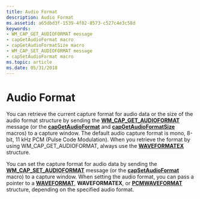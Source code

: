 ```yaml
---
title: Audio Format
description: Audio Format
ms.assetid: a65dbd3f-1539-4f02-8573-c527c4e3c58d
keywords:
- WM_CAP_GET_AUDIOFORMAT message
- capGetAudioFormat macro
- capGetAudioFormatSize macro
- WM_CAP_SET_AUDIOFORMAT message
- capSetAudioFormat macro
ms.topic: article
ms.date: 05/31/2018
---
```


# Audio Format

You can retrieve the current capture format for audio data or the size of the audio format structure by sending the [**WM\_CAP\_GET\_AUDIOFORMAT**](wm-cap-get-audioformat.md) message (or the [**capGetAudioFormat**](/windows/desktop/api/Vfw/nf-vfw-capgetaudioformat) and [**capGetAudioFormatSize**](/windows/desktop/api/Vfw/nf-vfw-capgetaudioformatsize) macros) to a capture window. The default audio capture format is mono, 8-bit, 11 kHz PCM (Pulse Code Modulation). When you retrieve the format by using WM\_CAP\_GET\_AUDIOFORMAT, always use the [**WAVEFORMATEX**](https://msdn.microsoft.com/library/Dd757713(v=VS.85).aspx) structure.

You can set the capture format for audio data by sending the [**WM\_CAP\_SET\_AUDIOFORMAT**](wm-cap-set-audioformat.md) message (or the [**capSetAudioFormat**](/windows/desktop/api/Vfw/nf-vfw-capsetaudioformat) macro) to a capture window. When setting the audio format, you can pass a pointer to a [**WAVEFORMAT**](/windows/desktop/api/mmeapi/ns-mmeapi-twaveformatex), **WAVEFORMATEX**, or [**PCMWAVEFORMAT**](https://msdn.microsoft.com/library/Dd743663(v=VS.85).aspx) structure, depending on the specified audio format.

 

 




